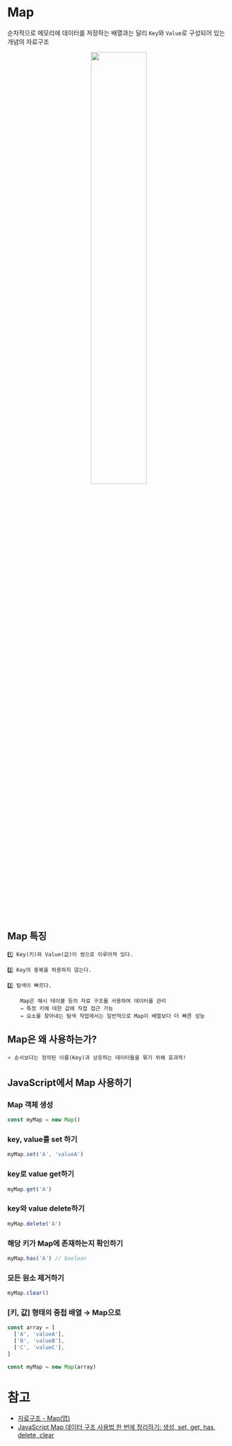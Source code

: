 # Map

순차적으로 메모리에 데이터를 저장하는 배열과는 달리 `Key`와 `Value`로 구성되어 있는 개념의 자료구조

<p align="center"><img src="https://img1.daumcdn.net/thumb/R1280x0/?scode=mtistory2&fname=https%3A%2F%2Fblog.kakaocdn.net%2Fdn%2Ft7Q78%2FbtriSLD4MK1%2FHC4rv3LgSoEbDq4xYUbuz1%2Fimg.png" width="50%"/></p>

## Map 특징

```
1️⃣ Key(키)와 Value(값)이 쌍으로 이루어져 있다.
```

```
2️⃣ Key의 중복을 허용하지 않는다.
```

```
3️⃣ 탐색이 빠르다.

    Map은 해시 테이블 등의 자료 구조를 사용하여 데이터를 관리
    → 특정 키에 대한 값에 직접 접근 가능
    → 요소를 찾아내는 탐색 작업에서는 일반적으로 Map이 배열보다 더 빠른 성능
```

## Map은 왜 사용하는가?

```
⭐️ 순서보다는 정의된 이름(Key)과 상응하는 데이터들을 묶기 위해 효과적!
```

## JavaScript에서 Map 사용하기

### Map 객체 생성

```js
const myMap = new Map()
```

### key, value를 set 하기

```js
myMap.set('A', 'valueA')
```

### key로 value get하기

```js
myMap.get('A')
```

### key와 value delete하기

```js
myMap.delete('A')
```

### 해당 키가 Map에 존재하는지 확인하기

```js
myMap.has('A') // boolean
```

### 모든 원소 제거하기

```js
myMap.clear()
```

### [키, 값] 형태의 중첩 배열 → Map으로

```js
const array = [
  ['A', 'valueA'],
  ['B', 'valueB'],
  ['C', 'valueC'],
]

const myMap = new Map(array)
```

# 참고

- [자료구조 - Map(맵)](https://blog-of-gon.tistory.com/187)
- [JavaScript Map 데이터 구조 사용법 한 번에 정리하기: 생성, set, get, has, delete, clear](https://kotlinworld.com/414)
